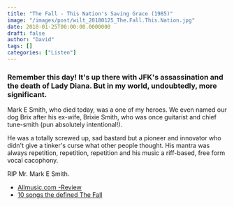 ```yaml
---
title: "The Fall - This Nation's Saving Grace (1985)"
image: "/images/post/wilt_20180125_The.Fall.This.Nation.jpg"
date: 2018-01-25T00:00:00.0000000
draft: false
author: "David"
tags: []
categories: ["Listen"]
---
```

### Remember this day! It's up there with JFK's assassination and the death of Lady Diana. But in my world, undoubtedly, more significant.  
  
Mark E Smith, who died today, was a one of my heroes. We even named our dog Brix after his ex-wife, Brixie Smith, who was once guitarist and chief tune-smith (pun absolutely intentional!).   
  
He was a totally screwed up, sad bastard but a pioneer and innovator who didn't give a tinker's curse what other people thought. His mantra was always repetition, repetition, repetition and his music a riff-based, free form vocal cacophony.

 RIP Mr. Mark E Smith.    

-  [Allmusic.com -Review](https://www.allmusic.com/album/this-nations-saving-grace-mw0000200218)
-  [10 songs the defined The Fall](https://pitchfork.com/thepitch/10-songs-that-defined-the-fall-and-mark-e-smith/)